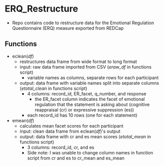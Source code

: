 # ERQ_Restructure
* Repo contains code to restructure data for the Emotional Regulation Questionnaire (ERQ) measure exported from REDCap

## Functions
* eclean(*df*)
  * restructures data frame from wide format to long format
  * input: raw data frame imported from CSV (*eraw_df* in functions script)
    * variable names as columns, separate rows for each participant
  * output: data frame with variable names split into separate columns (*etotal_clean* in functions script)
    * 4 columns: record_id, ER_facet, q_number, and response
      * the ER_facet column indicates the facet of emotional regulation that the statement is asking about (cognitive reappraisal (cr) or expressive suppression (es))
    * each record_id has 10 rows (one for each statement)
* emean(*df*)
  * calculates mean facet scores for each participant
  * input: clean data frame from eclean(*df*)'s output
  * output: data frame with cr and es mean scores (*etotal_mean* in functions script)
    * 3 columns: record_id, cr, and es
    * Side note: I was unable to change column names in function script from cr and es to cr_mean and es_mean
